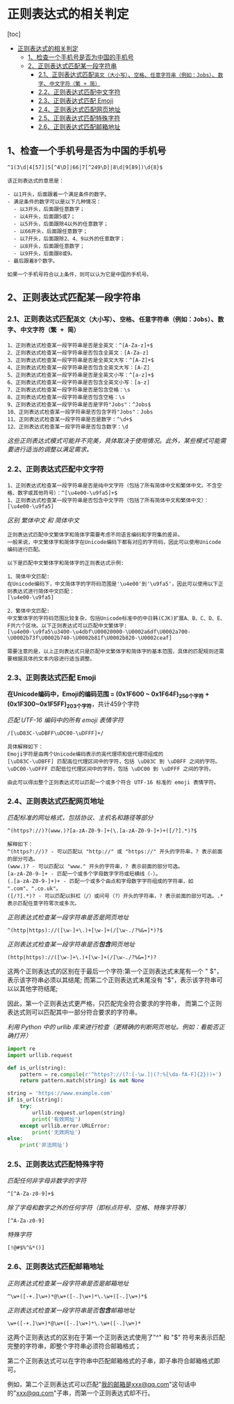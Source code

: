 # 正则表达式的相关判定

[toc]
- [正则表达式的相关判定](#正则表达式的相关判定)
  - [1、检查一个手机号是否为中国的手机号](#1检查一个手机号是否为中国的手机号)
  - [2、正则表达式匹配某一段字符串](#2正则表达式匹配某一段字符串)
    - [2.1、正则表达式匹配`英文（大小写）`、`空格`、`任意字符串（例如：Jobs）`、`数字`、`中文字符（繁 + 简）`](#21正则表达式匹配英文大小写空格任意字符串例如jobs数字中文字符繁--简)
    - [2.2、正则表达式匹配中文字符](#22正则表达式匹配中文字符)
    - [2.3、正则表达式匹配 Emoji](#23正则表达式匹配-emoji)
    - [2.4、正则表达式匹配网页地址](#24正则表达式匹配网页地址)
    - [2.5、正则表达式匹配特殊字符](#25正则表达式匹配特殊字符)
    - [2.6、正则表达式匹配邮箱地址](#26正则表达式匹配邮箱地址)

## 1、检查一个手机号是否为中国的手机号

```shell
^1(3\d|4[57]|5[^4\D]|66|7[^249\D]|8\d|9[89])\d{8}$
```

```
该正则表达式的意思是：

- 以1开头，后面跟着一个满足条件的数字。
- 满足条件的数字可以是以下几种情况：
  - 以3开头，后面跟任意数字；
  - 以4开头，后面跟5或7；
  - 以5开头，后面跟除4以外的任意数字；
  - 以66开头，后面跟任意数字；
  - 以7开头，后面跟除2、4、9以外的任意数字；
  - 以8开头，后面跟任意数字；
  - 以9开头，后面跟8或9。
- 最后跟着8个数字。

如果一个手机号符合以上条件，则可以认为它是中国的手机号。
```

## 2、正则表达式匹配某一段字符串

### 2.1、正则表达式匹配`英文（大小写）`、`空格`、`任意字符串（例如：Jobs）`、`数字`、`中文字符（繁 + 简）`

```
1、正则表达式检查某一段字符串是否是全英文：^[A-Za-z]+$
2、正则表达式检查某一段字符串是否包含全英文：[A-Za-z]
3、正则表达式检查某一段字符串是否是全英文大写：^[A-Z]+$
4、正则表达式检查某一段字符串是否包含全英文大写：[A-Z]
5、正则表达式检查某一段字符串是否是全英文小写：^[a-z]+$
6、正则表达式检查某一段字符串是否包含全英文小写：[a-z]
7、正则表达式检查某一段字符串是否是包含空格：\s
8、正则表达式检查某一段字符串是否包含空格：\s
9、正则表达式检查某一段字符串是否是字符"Jobs"：^Jobs$
10、正则表达式检查某一段字符串是否包含字符"Jobs"：Jobs
11、正则表达式检查某一段字符串是否是数字：^\d+$
12、正则表达式检查某一段字符串是否包含数字：\d
```

*这些正则表达式模式可能并不完美，具体取决于使用情况。此外，某些模式可能需要进行适当的调整以满足需求。*

### 2.2、正则表达式匹配中文字符

```
1、正则表达式检查某一段字符串是否是纯中文字符（包括了所有简体中文和繁体中文。不含空格、数字或其他符号）：^[\u4e00-\u9fa5]+$
1、正则表达式检查某一段字符串是否包含中文字符（包括了所有简体中文和繁体中文）：[\u4e00-\u9fa5]
```

*区别 繁体中文 和 简体中文*

```
正则表达式匹配中文繁体字和简体字需要考虑不同语言编码和字符集的差异。
一般来说，中文繁体字和简体字在Unicode编码下都有对应的字符码，因此可以使用Unicode编码进行匹配。

以下是匹配中文繁体字和简体字的正则表达式示例:

1、简体中文匹配:
在Unicode编码下，中文简体字的字符码范围是'\u4e00'到'\u9fa5'，因此可以使用以下正则表达式进行简体中文匹配：
[\u4e00-\u9fa5]

2、繁体中文匹配:
中文繁体字的字符码范围比较复杂，包括Unicode标准中的中日韩(CJK)扩展A、B、C、D、E、F共六个区块。以下正则表达式可以匹配中文繁体字:
[\u4e00-\u9fa5\u3400-\u4dbf\U00020000-\U0002a6df\U0002a700-\U0002b73f\U0002b740-\U0002b81f\U0002b820-\U0002ceaf]

需要注意的是，以上正则表达式只是匹配中文繁体字和简体字的基本范围，具体的匹配规则还需要根据具体的文本内容进行适当调整。
```

### 2.3、正则表达式匹配 Emoji

**在Unicode编码中，Emoji的编码范围 = (0x1F600 ~ 0x1F64F)<sub>256个字符</sub> + (0x1F300~0x1F5FF)<sub>203个字符</sub>**，共计459个字符

*匹配 UTF-16 编码中的所有 emoji 表情字符*

```
/[\uD83C-\uDBFF\uDC00-\uDFFF]+/

具体解释如下：
Emoji字符是由两个Unicode编码表示的高代理项和低代理项组成的
[\uD83C-\uDBFF] 匹配高位代理区间中的字符，包括 \uD83C 到 \uDBFF 之间的字符。
\uDC00-\uDFFF 匹配低位代理区间中的字符，包括 \uDC00 到 \uDFFF 之间的字符。

由此可以得出整个正则表达式可以匹配一个或多个符合 UTF-16 标准的 emoji 表情字符。
```

### 2.4、正则表达式匹配网页地址

*匹配标准的网址格式，包括协议、主机名和路径等部分*

```
^(https?://)?(www.)?[a-zA-Z0-9-]+(\.[a-zA-Z0-9-]+)+([/?].*)?$

解释如下：
^(https?://)? - 可以匹配以 "http://" 或 "https://" 开头的字符串，? 表示前面的部分可选。
(www.)? - 可以匹配以 "www." 开头的字符串，? 表示前面的部分可选。
[a-zA-Z0-9-]+ - 匹配一个或多个字母数字字符或短横线（-）。
(.[a-zA-Z0-9-]+)+ - 匹配一个或多个由点和字母数字字符组成的字符串，如 ".com"、".co.uk"。
([/?].*)? - 可以匹配以斜杠（/）或问号（?）开头的字符串，? 表示前面的部分可选。.*表示匹配任意字符零次或多次。
```

*正则表达式检查某一段字符串是否是网页地址*

```
^(http|https)://([\w-]+\.)+[\w-]+(/[\w-./?%&=]*)?$ 
```

*正则表达式检查某一段字符串是否**包含**网页地址*

```
(http|https)://([\w-]+\.)+[\w-]+(/[\w-./?%&=]*)? 
```

这两个正则表达式的区别在于最后一个字符:第一个正则表达式末尾有一个 " \$"，表示该字符串必须以其结尾;
而第二个正则表达式末尾没有 "\$"，表示该字符串可以以其他字符结尾;

因此，第一个正则表达式更严格，只匹配完全符合要求的字符串，
而第二个正则表达式则可以匹配其中一部分符合要求的字符串。

*利用 Python 中的 urllib 库来进行检查（更精确的判断网页地址。例如：看能否正确打开）*

```python
import re
import urllib.request

def is_url(string):
    pattern = re.compile(r'^https?://(?:[-\w.]|(?:%[\da-fA-F]{2}))+')
    return pattern.match(string) is not None

string = 'https://www.example.com'
if is_url(string):
    try:
        urllib.request.urlopen(string)
        print('有效网址')
    except urllib.error.URLError:
        print('无效网址')
else:
    print('非法网址')
```

### 2.5、正则表达式匹配特殊字符

*匹配任何非字母非数字的字符*

```
^[^A-Za-z0-9]+$
```

*除了字母和数字之外的任何字符（即标点符号、空格、特殊字符等）*

```
[^A-Za-z0-9]
```

*特殊字符*

```
[!@#$%^&*()]
```

### 2.6、正则表达式匹配邮箱地址

*正则表达式检查某一段字符串是否是邮箱地址*

```
^\w+([-+.]\w+)*@\w+([-.]\w+)*\.\w+([-.]\w+)*$
```

*正则表达式检查某一段字符串是否**包含**邮箱地址*

```
\w+([-+.]\w+)*@\w+([-.]\w+)*\.\w+([-.]\w+)*
```

这两个正则表达式的区别在于第一个正则表达式使用了"\^" 和 "\$" 符号来表示匹配完整的字符串，即整个字符串必须符合邮箱格式；

第二个正则表达式可以在字符串中匹配邮箱格式的子串，即子串符合邮箱格式即可。

例如，第二个正则表达式可以匹配"我的邮箱是xxx@qq.com"这句话中的"xxx@qq.com"子串，而第一个正则表达式却不行。


